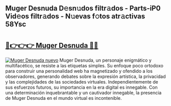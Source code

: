 ## Muger Desnuda D𝚎sn𝚞dos filtr𝚊dos - Parts-iP0 Vid𝚎os filtr𝚊dos - N𝚞evas f𝚘tos atr𝚊ctivas 58Ysc

# <h2><a href="http://mb74uh.tromn.icu/?c=Muger+Desnuda">🔗👉👉👉 Muger Desnuda 🔗🔗</a></h2>

[![Muger Desnuda nuevo](https://i.imgur.com/pEAQMta.gif)](http://mb74uh.tromn.icu/?c=Muger+Desnuda)
Muger Desnuda, un personaje enigmático y multifacético, se resiste a las etiquetas simples. Su enfoque poco ortodoxo para construir una personalidad web ha magnetizado y ofendido a los observadores, generando debates sobre la expresión artística, la privacidad y las complejidades de las sociedades virtuales. Independientemente de sus esfuerzos futuros, su importancia en la era digital es innegable. Con una determinación inquebrantable y un cautivador innegable, la presencia de Muger Desnuda en el mundo virtual es incontenible.
